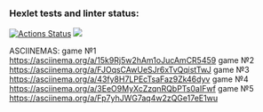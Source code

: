 ### Hexlet tests and linter status:
[![Actions Status](https://github.com/mambrosimova/frontend-project-lvl1/workflows/hexlet-check/badge.svg)](https://github.com/mambrosimova/frontend-project-lvl1/actions)
<a href="https://codeclimate.com/github/mambrosimova/frontend-project-lvl1/maintainability"><img src="https://api.codeclimate.com/v1/badges/dc20f296656d1af57c39/maintainability" /></a>

ASCIINEMAS:
game №1 https://asciinema.org/a/15k9Rj5w2hAm1oJucAmCR5459
game №2 https://asciinema.org/a/FJOqsCAwUeSJr6xTvQqistTwJ
game №3 https://asciinema.org/a/43fy8H7LPEcTsaFaz9Zk46dyv
game №4 https://asciinema.org/a/3EeO9MyXcZzqnRQbPTs0aIFwf
game №5 https://asciinema.org/a/Fp7yhJWG7aq4w2zQGe17eE1wu
